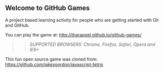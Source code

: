## Welcome to GitHub Games

A project based learning activity for people who are getting started with Git and GitHub.

You can play the game at: http://tharappel.github.io/github-games/

>> _*SUPPORTED BROWSERS*: Chrome, Firefox, Safari, Opera and IE9+_

This fun open source game was cloned from: https://github.com/jakesgordon/javascript-tetris

